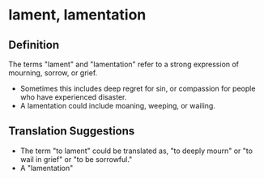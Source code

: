 # lament, lamentation

## Definition

The terms "lament" and "lamentation" refer to a strong expression of mourning, sorrow, or grief.

* Sometimes this includes deep regret for sin, or compassion for people who have experienced disaster.
* A lamentation could include moaning, weeping, or wailing.


## Translation Suggestions



* The term "to lament" could be translated as, "to deeply mourn" or "to wail in grief" or "to be sorrowful."
* A "lamentation"
